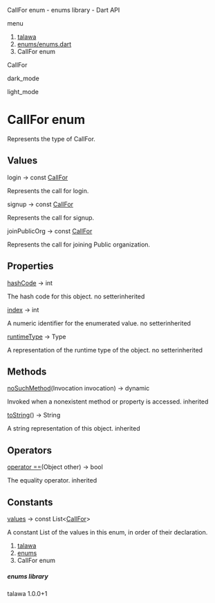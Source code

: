 




CallFor enum - enums library - Dart API







menu

1. [talawa](../index.html)
2. [enums/enums.dart](../enums_enums/enums_enums-library.html)
3. CallFor enum

CallFor


dark\_mode

light\_mode




# CallFor enum


Represents the type of CallFor.


## Values

login
→ const [CallFor](../enums_enums/CallFor.html)

Represents the call for login.


signup
→ const [CallFor](../enums_enums/CallFor.html)

Represents the call for signup.


joinPublicOrg
→ const [CallFor](../enums_enums/CallFor.html)

Represents the call for joining Public organization.




## Properties

[hashCode](../enums_enums/CallFor/hashCode.html)
→ int

The hash code for this object.
no setterinherited

[index](../enums_enums/CallFor/index.html)
→ int

A numeric identifier for the enumerated value.
no setterinherited

[runtimeType](../enums_enums/CallFor/runtimeType.html)
→ Type

A representation of the runtime type of the object.
no setterinherited



## Methods

[noSuchMethod](../enums_enums/CallFor/noSuchMethod.html)(Invocation invocation)
→ dynamic


Invoked when a nonexistent method or property is accessed.
inherited

[toString](../enums_enums/CallFor/toString.html)()
→ String


A string representation of this object.
inherited



## Operators

[operator ==](../enums_enums/CallFor/operator_equals.html)(Object other)
→ bool


The equality operator.
inherited



## Constants

[values](../enums_enums/CallFor/values-constant.html)
→ const List<[CallFor](../enums_enums/CallFor.html)>

A constant List of the values in this enum, in order of their declaration.




1. [talawa](../index.html)
2. [enums](../enums_enums/enums_enums-library.html)
3. CallFor enum

##### enums library





talawa
1.0.0+1






